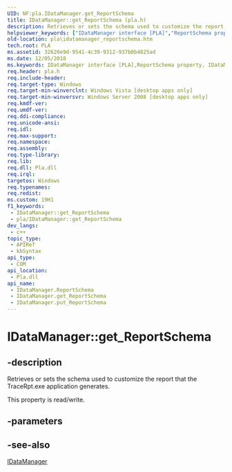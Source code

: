 ```yaml
---
UID: NF:pla.IDataManager.get_ReportSchema
title: IDataManager::get_ReportSchema (pla.h)
description: Retrieves or sets the schema used to customize the report that the TraceRpt.exe application generates.
helpviewer_keywords: ["IDataManager interface [PLA]","ReportSchema property","IDataManager.ReportSchema","IDataManager.get_ReportSchema","IDataManager::ReportSchema","IDataManager::get_ReportSchema","IDataManager::put_ReportSchema","ReportSchema property [PLA]","ReportSchema property [PLA]","IDataManager interface","get_ReportSchema","pla.idatamanager_reportschema","pla/IDataManager::ReportSchema","pla/IDataManager::get_ReportSchema","pla/IDataManager::put_ReportSchema"]
old-location: pla\idatamanager_reportschema.htm
tech.root: PLA
ms.assetid: 32620e9d-9541-4c39-9312-937b0b4825ad
ms.date: 12/05/2018
ms.keywords: IDataManager interface [PLA],ReportSchema property, IDataManager.ReportSchema, IDataManager.get_ReportSchema, IDataManager::ReportSchema, IDataManager::get_ReportSchema, IDataManager::put_ReportSchema, ReportSchema property [PLA], ReportSchema property [PLA],IDataManager interface, get_ReportSchema, pla.idatamanager_reportschema, pla/IDataManager::ReportSchema, pla/IDataManager::get_ReportSchema, pla/IDataManager::put_ReportSchema
req.header: pla.h
req.include-header: 
req.target-type: Windows
req.target-min-winverclnt: Windows Vista [desktop apps only]
req.target-min-winversvr: Windows Server 2008 [desktop apps only]
req.kmdf-ver: 
req.umdf-ver: 
req.ddi-compliance: 
req.unicode-ansi: 
req.idl: 
req.max-support: 
req.namespace: 
req.assembly: 
req.type-library: 
req.lib: 
req.dll: Pla.dll
req.irql: 
targetos: Windows
req.typenames: 
req.redist: 
ms.custom: 19H1
f1_keywords:
 - IDataManager::get_ReportSchema
 - pla/IDataManager::get_ReportSchema
dev_langs:
 - c++
topic_type:
 - APIRef
 - kbSyntax
api_type:
 - COM
api_location:
 - Pla.dll
api_name:
 - IDataManager.ReportSchema
 - IDataManager.get_ReportSchema
 - IDataManager.put_ReportSchema
---
```


# IDataManager::get_ReportSchema


## -description

Retrieves or sets the schema used to customize the report that the TraceRpt.exe application generates.

This property is read/write.

## -parameters

## -see-also

<a href="https://docs.microsoft.com/previous-versions/windows/desktop/api/pla/nn-pla-idatamanager">IDataManager</a>

